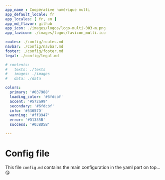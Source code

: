 ```yaml
---
app_name : Coopérative numérique multi
app_default_locale: fr
app_locales: [ fr, en ]
app_md_flavor: github
app_icon: ./images/logos/logo-multi-003-m.png
app_favicon: ./images/logos/favicon_multi.ico

routes: ./config/routes.md
navbar: ./config/navbar.md
footer: ./config/footer.md
legal: ./config/legal.md

# contents: 
#   texts: ./texts
#   images: ./images
#   data: ./data

colors:
  primary: '#037988'
  loading_color: '#6fdcbf'
  accent: '#572a99'
  secondary: '#6fdcbf'
  info: '#53657D'
  warning: '#ff9947'
  error: '#D1335B'
  success: '#03BD5B'

---
```



# Config file

This file `config.md` contains the main configuration in the yaml part on top... :kissing_heart:
